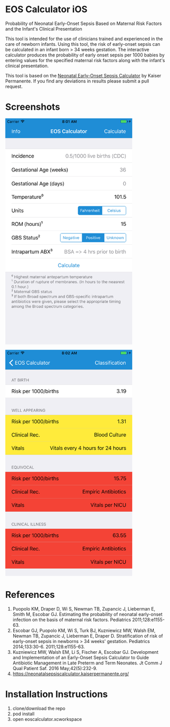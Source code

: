 # EOS Calculator iOS
Probability of Neonatal Early-Onset Sepsis Based on  Maternal Risk Factors and the Infant's Clinical Presentation

This tool is intended for the use of clinicians trained and experienced in the care of newborn infants. Using this tool, the risk of early-onset sepsis can be calculated in an infant born > 34 weeks gestation. The interactive calculator produces the probability of early onset sepsis per 1000 babies by entering values for the specified maternal risk factors along with the infant's clinical presentation.

This tool is based on the [Neonatal Early-Onset Sepsis Calculator](https://neonatalsepsiscalculator.kaiserpermanente.org/) by Kaiser Permanente. If you find any deviations in results please submit a pull request.
# Screenshots

<img src="./Screenshots/iphone55_eos_mainscreen.png?raw=true" width="400"><br>

<img src="./Screenshots/iphone55_eos_calculated.png?raw=true" width="400">

# References
1. Puopolo KM, Draper D, Wi S, Newman TB, Zupancic J, Lieberman E, Smith M, Escobar GJ. Estimating the probability of neonatal early-onset infection on the basis of maternal risk factors. Pediatrics 2011;128:e1155-63.
2. Escobar GJ, Puopolo KM, Wi S, Turk BJ, Kuzniewicz MW, Walsh EM, Newman TB, Zupancic J, Lieberman E, Draper D. Stratification of risk of early-onset sepsis in newborns > 34 weeks' gestation. Pediatrics 2014;133:30-6. 2011;128:e1155-63.
3. Kuzniewicz MW, Walsh EM, Li S, Fischer A, Escobar GJ. Development and Implementation of an Early-Onset Sepsis Calculator to Guide Antibiotic Management in Late Preterm and Term Neonates. Jt Comm J Qual Patient Saf. 2016 May;42(5):232-9.
4. https://neonatalsepsiscalculator.kaiserpermanente.org/ 
# Installation Instructions
1. clone/download the repo
2. pod install
3. open eoscalculator.xcworkspace